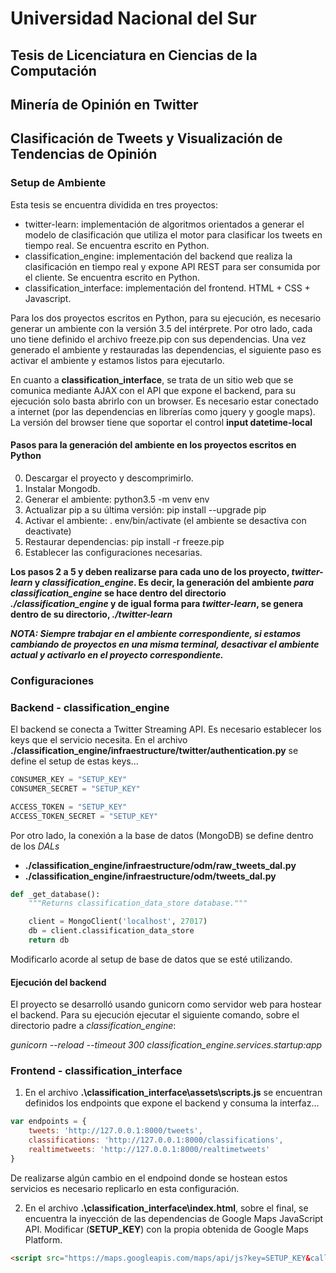 # Universidad Nacional del Sur
## Tesis de Licenciatura en Ciencias de la Computación
## Minería de Opinión en Twitter
## Clasificación de Tweets y Visualización de Tendencias de Opinión

### Setup de Ambiente

Esta tesis se encuentra dividida en tres proyectos:

* twitter-learn: implementación de algoritmos orientados a generar el modelo de clasificación que utiliza el motor para clasificar los tweets en tiempo real. Se encuentra escrito en Python.
* classification_engine: implementación del backend que realiza la clasificación en tiempo real y expone API REST para ser consumida por el cliente. Se encuentra escrito en Python.
* classification_interface: implementación del frontend. HTML + CSS + Javascript.

Para los dos proyectos escritos en Python, para su ejecución, es necesario generar un ambiente con la versión 3.5 del intérprete. Por otro lado, cada uno tiene definido el archivo freeze.pip con sus dependencias. Una vez generado el ambiente y restauradas las dependencias, el siguiente paso es activar el ambiente y estamos listos para ejecutarlo.

En cuanto a **classification_interface**, se trata de un sitio web que se comunica mediante AJAX con el API que expone el backend, para su ejecución solo basta abrirlo con un browser. Es necesario estar conectado a internet (por las dependencias en librerías como jquery y google maps). La versión del browser tiene que soportar el control **input datetime-local**

#### Pasos para la generación del ambiente en los proyectos escritos en Python

0. Descargar el proyecto y descomprimirlo.
1. Instalar Mongodb.
2. Generar el ambiente: python3.5 -m venv env
3. Actualizar pip a su última versión: pip install --upgrade pip
4. Activar el ambiente: . env/bin/activate (el ambiente se desactiva con deactivate)
5. Restaurar dependencias: pip install -r freeze.pip
6. Establecer las configuraciones necesarias.

**Los pasos 2 a 5 y deben realizarse para cada uno de los proyecto, *twitter-learn* y *classification_engine*. Es decir, la generación del ambiente *para classification_engine* se hace dentro del directorio *./classification_engine* y de igual forma para *twitter-learn*, se genera dentro de su directorio, *./twitter-learn***

***NOTA: Siempre trabajar en el ambiente correspondiente, si estamos cambiando de proyectos en una misma terminal, desactivar el ambiente actual y activarlo en el proyecto correspondiente.***

### Configuraciones

### Backend - classification_engine

El backend se conecta a Twitter Streaming API. Es necesario establecer los keys que el servicio necesita. En el archivo **./classification_engine/infraestructure/twitter/authentication.py** se define el setup de estas keys...

```python
CONSUMER_KEY = "SETUP_KEY"
CONSUMER_SECRET = "SETUP_KEY"

ACCESS_TOKEN = "SETUP_KEY"
ACCESS_TOKEN_SECRET = "SETUP_KEY"
```

Por otro lado, la conexión a la base de datos (MongoDB) se define dentro de los *DALs*

* **./classification_engine/infraestructure/odm/raw_tweets_dal.py**
* **./classification_engine/infraestructure/odm/tweets_dal.py**

```python
def _get_database():
    """Returns classification_data_store database."""

    client = MongoClient('localhost', 27017)
    db = client.classification_data_store
    return db
```

Modificarlo acorde al setup de base de datos que se esté utilizando.

#### Ejecución del backend

El proyecto se desarrolló usando gunicorn como servidor web para hostear el backend. Para su ejecución ejecutar el siguiente comando, sobre el directorio padre a *classification_engine*:

*gunicorn --reload --timeout 300 classification_engine.services.startup:app*

### Frontend - classification_interface

1. En el archivo **.\classification_interface\assets\scripts.js** se encuentran definidos los endpoints que expone el backend y consuma la interfaz...

```javascript
var endpoints = {
    tweets: 'http://127.0.0.1:8000/tweets',
    classifications: 'http://127.0.0.1:8000/classifications',
    realtimetweets: 'http://127.0.0.1:8000/realtimetweets'
}
```
De realizarse algún cambio en el endpoind donde se hostean estos servicios es necesario replicarlo en esta configuración.

2. En el archivo **.\classification_interface\index.html**, sobre el final, se encuentra la inyección de las dependencias de Google Maps JavaScript API. Modificar (**SETUP_KEY**) con la propia obtenida de Google Maps Platform.

```html
<script src="https://maps.googleapis.com/maps/api/js?key=SETUP_KEY&callback=mapsSetup"></script>
```

